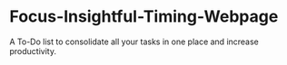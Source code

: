 # Focus-Insightful-Timing-Webpage
A To-Do list to consolidate all your tasks in one place and increase productivity.
